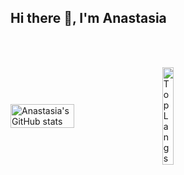 ## Hi there 👋, I'm Anastasia


<br/>
<br/>


<div style="display: flex; gap: 16px; align-items: center; flex-direction: row;">
  <img width="45%"
       alt="Anastasia's GitHub stats"
       src="https://github-readme-stats.vercel.app/api?username=mamadelica&show_icons=true&bg_color=00000000&title_color=ff69b4&icon_color=ff69b4&text_color=d291ff" />
  
  <img width="45%"
       alt="Top Langs"
       src="https://github-readme-stats.vercel.app/api/top-langs/?username=mamadelica&layout=compact&bg_color=00000000&title_color=ff69b4&text_color=d291ff" />
</div>
